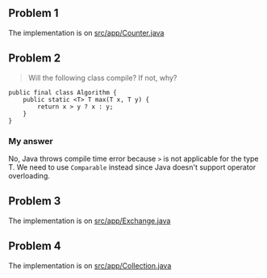 ## Problem 1

The implementation is on [src/app/Counter.java](src/app/Counter.java)

## Problem 2

> Will the following class compile? If not, why?

```
public final class Algorithm {
    public static <T> T max(T x, T y) {
        return x > y ? x : y;
    }
}
```

### My answer

No, Java throws compile time error because `>`  is not applicable for the type T. We need to use `Comparable` instead since Java doesn't support operator overloading.


## Problem 3

The implementation is on [src/app/Exchange.java](src/app/Exchange.java)


## Problem 4

The implementation is on [src/app/Collection.java](src/app/Collection.java)
